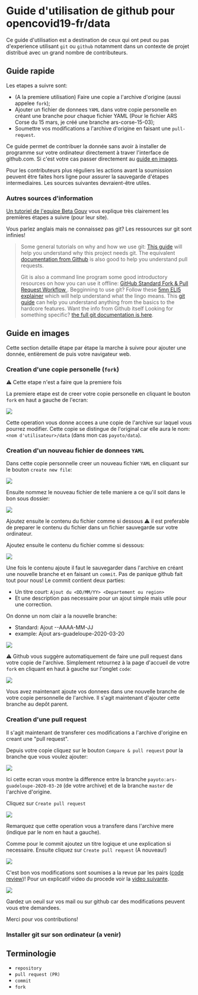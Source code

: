 # Guide d'utilisation de github pour opencovid19-fr/data

Ce guide d'utilisation est a destination de ceux qui ont peut ou pas
d'experience utilisant `git` ou `github` notamment dans un contexte
de projet distribué avec un grand nombre de contributeurs.

## Guide rapide

Les etapes a suivre sont:

 + (A la premiere utilisation) Faire une copie a l'archive d'origine
 (aussi appelee `fork`);
 + Ajouter un fichier de donnees `YAML` dans votre copie personelle en
  créant une branche pour chaque fichier YAML (Pour le fichier ARS Corse 
  du 15 mars, je créé une branche ars-corse-15-03);
 + Soumettre vos modifications a l'archive d'origine en faisant une `pull-request`.

Ce guide permet de contribuer la donnée sans avoir à installer de programme sur
votre ordinateur directement à traver l'interface de github.com. Si c'est votre cas
passer directement au [guide en images](#guide-en-images).

Pour les contributeurs plus réguliers les actions avant la soumission peuvent 
être faites hors ligne pour assurer la sauvegarde d'étapes intermediaires. Les
sources suivantes devraient-être utiles.

### Autres sources d'information

[Un tutoriel de l'equipe Beta Gouv](https://github.com/betagouv/beta.gouv.fr/wiki/Tutoriel-Github)
vous explique très clairement les premières étapes a suivre (pour leur site).

Vous parlez anglais mais ne connaissez pas git? Les ressources sur git sont infinies!

> Some general tutorials on why and how we use git:
> [This guide](https://www.atlassian.com/git/tutorials/why-git) will help you understand why this project needs git.
>  The equivalent [documentation from Github](https://help.github.com/en/github/collaborating-with-issues-and-pull-requests/merging-a-pull-request) is also good to help you understand pull requests.
>
> Git is also a command line program some good introductory resources on how you can use it offline:
> [GitHub Standard Fork & Pull Request Workflow ](https://gist.github.com/Chaser324/ce0505fbed06b947d962).
> Begginning to use git? Follow these [5mn ELI5 explainer](https://dev.to/sublimegeek/git-staging-area-explained-like-im-five-1anh) which will help understand what the lingo means.
> This [git guide](https://www.atlassian.com/git/tutorials) can help you understand anything from the basics to the hardcore features.
> Want the info from Github itself
> Looking for something specific? [the full git documentation is here](https://git-scm.com/doc).

## Guide en images

Cette section detaille étape par étape la marche à suivre pour ajouter
une donnée, entièrement de puis votre navigateur web.

### Creation d'une copie personelle (`fork`) 

:warning: Cette etape n'est a faire que la premiere fois

La premiere etape est de creer votre copie personelle en cliquant le bouton
`fork` en haut a gauche de l'ecran: 

![](https://raw.githubusercontent.com/payoto/data/master/docs/img/explain_github_0.png)

Cette operation vous donne accees a une copie de l'archive sur laquel vous pourrez modifier.
Cette copie se distingue de l'original car elle aura le nom: `<nom d'utilisateur>/data`
(dans mon cas `payoto/data`).

### Creation d'un nouveau fichier de donnees `YAML`

Dans cette copie personnelle creer un nouveau fichier `YAML` en cliquant sur
le bouton `create new file`:

![](https://raw.githubusercontent.com/payoto/data/master/docs/img/explain_github_1_fork.png)

Ensuite nommez le nouveau fichier de telle maniere a ce qu'il soit dans
le bon sous dossier:

![](https://raw.githubusercontent.com/payoto/data/master/docs/img/explain_github_2_newfile.png)

Ajoutez ensuite le contenu du fichier comme si dessous
:warning: il est preferable de preparer le contenu du fichier
dans un fichier sauvegarde sur votre ordinateur.

Ajoutez ensuite le contenu du fichier comme si dessous:

![](https://raw.githubusercontent.com/payoto/data/master/docs/img/explain_github_3_newfiletext.png)

Une fois le contenu ajoute il faut le sauvegarder dans l'archive
en créant une nouvelle branche et en faisant un `commit`. Pas de 
panique github fait tout pour nous! Le commit contient deux parties:

 + Un titre court: `Ajout du <DD/MM/YY> <Departement ou region>`
 + Et une description pas necessaire pour un ajout simple mais utile
 pour une correction.

 On donne un nom clair a la nouvelle branche: 

  + Standard: Ajout <source>-<geographie>-AAAA-MM-JJ
  + example: Ajout ars-guadeloupe-2020-03-20
 
![](https://raw.githubusercontent.com/payoto/data/master/docs/img/explain_github_4_branch.png)

:warning: Github vous suggère automatiquement de faire une pull request dans votre
copie de l'archive. Simplement retournez à la page d'accueil de votre `fork` en 
cliquant en haut à gauche sur l'onglet `code`:

![](https://raw.githubusercontent.com/payoto/data/master/docs/img/explain_github_4_branch2.png)

Vous avez maintenant ajoute vos donnees dans une nouvelle branche de
votre copie personnelle de l'archive. Il s'agit maintenant d'ajouter
cette branche au depôt parent. 

### Creation d'une pull request

Il s'agit maintenant de transferer ces modifications a l'archive d'origine
en creant une "pull request".

Depuis votre copie cliquez sur le bouton `Compare & pull request` pour la branche
que vous voulez ajouter:

![](https://raw.githubusercontent.com/payoto/data/master/docs/img/explain_github_5_updatedforkbranch.png)

Ici cette ecran vous montre la difference entre la branche `payoto:ars-guadeloupe-2020-03-20` 
(de votre archive) et de la branche `master` de l'archive d'origine.

Cliquez sur `Create pull request`

![](https://raw.githubusercontent.com/payoto/data/master/docs/img/explain_github_6_startPR.png)

Remarquez que cette operation vous a transfere dans l'archive mere 
(indique par le nom en haut a gauche).

Comme pour le commit ajoutez un titre logique et une explication
si necessaire. Ensuite cliquez sur `Create pull request` (A nouveau!)

![](https://raw.githubusercontent.com/payoto/data/master/docs/img/explain_github_7_createPR.png)

C'est bon vos modifications sont soumises a la revue par les pairs 
([code review](https://help.github.com/en/github/collaborating-with-issues-and-pull-requests/about-pull-request-reviews))!
Pour un explicatif video du procede voir la [video suivante](https://www.youtube.com/watch?v=HW0RPaJqm4g).

![](https://raw.githubusercontent.com/payoto/data/master/docs/img/explain_github_8_PRs.png)

Gardez un oeuil sur vos mail ou sur github car des modifications peuvent
vous etre demandees.

Merci pour vos contributions!

### Installer git sur son ordinateur (a venir)



## Terminologie

 + `repository`
 + `pull request (PR)`
 + `commit`
 + `fork`
